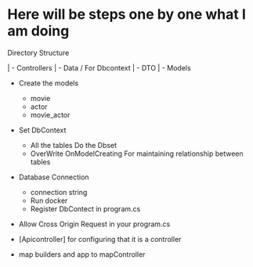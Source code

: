 # Here will be steps one by one what I am doing

Directory Structure

| - Controllers
| - Data / For Dbcontext 
| - DTO
| - Models

- Create the models 
  - movie
  - actor
  - movie_actor

- Set DbContext
  - All the tables Do the Dbset
  - OverWrite OnModelCreating For maintaining relationship between tables

- Database Connection
  - connection string
  - Run docker
  - Register DbContect in program.cs

- Allow Cross Origin Request in your program.cs
- [Apicontroller] for configuring that it is a controller
- map builders and app to mapController


  